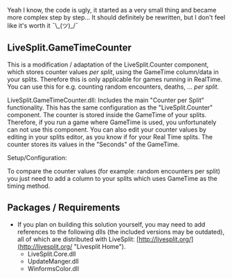 Yeah I know, the code is ugly, it started as a very small thing and became more complex step by step... It should definitely be rewritten, but I don't feel like it's worth it ¯\\\_(ツ)\_/¯

## LiveSplit.GameTimeCounter
This is a modification / adaptation of the LiveSplit.Counter component, which stores counter values *per split*, using the GameTime column/data in your splits. Therefore this is only applicable for games running in RealTime. You can use this for e.g. counting random encounters, deaths, ... *per split*.

LiveSplit.GameTimeCounter.dll:
Includes the main "Counter per Split" functionality. This has the same configuration as the "LiveSplit.Counter" component.
The counter is stored inside the GameTime of your splits. Therefore, if you run a game where GameTime is used, you
unfortunately can not use this component. You can also edit your counter values by editing in your splits editor, as you
know if for your Real Time splits. The counter stores its values in the "Seconds" of the GameTime.

Setup/Configuration:

To compare the counter values (for example: random encounters per split) you just need to add a column to your splits
which uses GameTime as the timing method. 

## Packages / Requirements

- If you plan on building this solution yourself, you may need to add references to the following dlls (the included versions may be outdated), all of which are distributed with LiveSplit: [http://livesplit.org/](http://livesplit.org/ "Livesplit Home").
	+ LiveSplit.Core.dll
	+ UpdateManger.dll
	+ WinformsColor.dll
